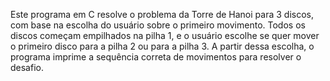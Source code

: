 Este programa em C resolve o problema da Torre de Hanoi para 3 discos, com base na escolha do usuário sobre o primeiro movimento. Todos os discos começam empilhados na pilha 1, e o usuário escolhe se quer mover o primeiro disco para a pilha 2 ou para a pilha 3. A partir dessa escolha, o programa imprime a sequência correta de movimentos para resolver o desafio.
